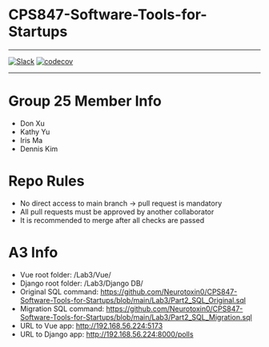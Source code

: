 # CPS847-Software-Tools-for-Startups

----

[1]: https://img.shields.io/badge/Slack-W23%20CPS%20847%20Group%2025-brightgreen
[2]: https://join.slack.com/t/w23cps847group25/signup

[![Slack][1]][2]
[![codecov](https://codecov.io/gh/Neurotoxin0/CPS847-Software-Tools-for-Startups/branch/main/graph/badge.svg?token=8Y9HQHNPGM)](https://codecov.io/gh/Neurotoxin0/CPS847-Software-Tools-for-Startups)

----

# Group 25 Member Info
+ Don Xu
+ Kathy Yu
+ Iris Ma
+ Dennis Kim

# Repo Rules
+ No direct access to main branch -> pull request is mandatory
+ All pull requests must be approved by another collaborator
+ It is recommended to merge after all checks are passed

# A3 Info
+ Vue root folder: /Lab3/Vue/
+ Django root folder: /Lab3/Django DB/
+ Original SQL command: https://github.com/Neurotoxin0/CPS847-Software-Tools-for-Startups/blob/main/Lab3/Part2_SQL_Original.sql
+ Migration SQL command: https://github.com/Neurotoxin0/CPS847-Software-Tools-for-Startups/blob/main/Lab3/Part2_SQL_Migration.sql
+ URL to Vue app: http://192.168.56.224:5173
+ URL to Django app: http://192.168.56.224:8000/polls
